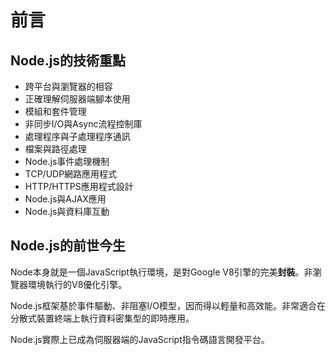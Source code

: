 # 前言

## Node.js的技術重點

- 跨平台與瀏覽器的相容
- 正確理解伺服器端腳本使用
- 模組和套件管理
- 非同步I/O與Async流程控制庫
- 處理程序與子處理程序通訊
- 檔案與路徑處理
- Node.js事件處理機制
- TCP/UDP網路應用程式
- HTTP/HTTPS應用程式設計
- Node.js與AJAX應用
- Node.js與資料庫互動

## Node.js的前世今生

Node本身就是一個JavaScript執行環境，是對Google V8引擎的完美**封裝**。非瀏覽器環境執行的V8優化引擎。

Node.js框架基於事件驅動、非阻塞I/O模型，因而得以輕量和高效能。非常適合在分散式裝置終端上執行資料密集型的即時應用。

Node.js實際上已成為伺服器端的JavaScript指令碼語言開發平台。